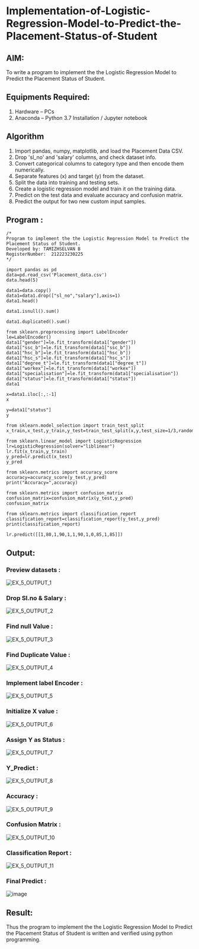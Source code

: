 # Implementation-of-Logistic-Regression-Model-to-Predict-the-Placement-Status-of-Student

## AIM:
To write a program to implement the the Logistic Regression Model to Predict the Placement Status of Student.

## Equipments Required:
1. Hardware – PCs
2. Anaconda – Python 3.7 Installation / Jupyter notebook

## Algorithm

1. Import pandas, numpy, matplotlib, and load the Placement Data CSV.
2. Drop 'sl_no' and 'salary' columns, and check dataset info.
3. Convert categorical columns to category type and then encode them numerically.
4. Separate features (x) and target (y) from the dataset.
5. Split the data into training and testing sets.
6. Create a logistic regression model and train it on the training data.
7. Predict on the test data and evaluate accuracy and confusion matrix.
8. Predict the output for two new custom input samples.


## Program :
```
/*
Program to implement the the Logistic Regression Model to Predict the Placement Status of Student.
Developed by: TAMIZHSELVAN B
RegisterNumber:  212223230225
*/
```
```
import pandas as pd
data=pd.read_csv('Placement_data.csv')
data.head(5)

data1=data.copy()
data1=data1.drop(["sl_no","salary"],axis=1)
data1.head()

data1.isnull().sum()

data1.duplicated().sum()

from sklearn.preprocessing import LabelEncoder
le=LabelEncoder()
data1["gender"]=le.fit_transform(data1["gender"])
data1["ssc_b"]=le.fit_transform(data1["ssc_b"])
data1["hsc_b"]=le.fit_transform(data1["hsc_b"])
data1["hsc_s"]=le.fit_transform(data1["hsc_s"])
data1["degree_t"]=le.fit_transform(data1["degree_t"])
data1["workex"]=le.fit_transform(data1["workex"])
data1["specialisation"]=le.fit_transform(data1["specialisation"])
data1["status"]=le.fit_transform(data1["status"])
data1

x=data1.iloc[:,:-1]
x

y=data1["status"]
y

from sklearn.model_selection import train_test_split
x_train,x_test,y_train,y_test=train_test_split(x,y,test_size=1/3,random_state=0)

from sklearn.linear_model import LogisticRegression
lr=LogisticRegression(solver="liblinear")
lr.fit(x_train,y_train)
y_pred=lr.predict(x_test)
y_pred

from sklearn.metrics import accuracy_score
accuracy=accuracy_score(y_test,y_pred)
print("Accuracy=",accuracy)

from sklearn.metrics import confusion_matrix
confusion_matrix=confusion_matrix(y_test,y_pred)
confusion_matrix

from sklearn.metrics import classification_report
classification_report=classification_report(y_test,y_pred)
print(classification_report)

lr.predict([[1,80,1,90,1,1,90,1,0,85,1,85]])
```

## Output:

### Preview datasets :

![EX_5_OUTPUT_1](https://github.com/user-attachments/assets/54d9f9a5-9d11-49c5-a01a-189ac07b78e5)


### Drop Sl.no & Salary :

![EX_5_OUTPUT_2](https://github.com/user-attachments/assets/f598fc13-a904-4d77-81eb-25552ef78823)


### Find null Value :

![EX_5_OUTPUT_3](https://github.com/user-attachments/assets/71f3164b-f833-4232-b1af-a905a91eab17)


### Find Duplicate Value :
![EX_5_OUTPUT_4](https://github.com/user-attachments/assets/bfb2d297-205d-4c07-860d-602a336fef8b)

### Implement label Encoder :

![EX_5_OUTPUT_5](https://github.com/user-attachments/assets/4d44591f-d7f1-495e-b8bf-66d236cc749c)

### Initialize X value :

![EX_5_OUTPUT_6](https://github.com/user-attachments/assets/9ee120f6-ac1f-4cae-965c-8d419eea5198)

### Assign Y as Status :

![EX_5_OUTPUT_7](https://github.com/user-attachments/assets/03aafaff-ea53-4d99-8103-4f101ec4ac87)


### Y_Predict :
![EX_5_OUTPUT_8](https://github.com/user-attachments/assets/696ee833-e3aa-4d8f-bd69-591b0e988bec)


### Accuracy :
![EX_5_OUTPUT_9](https://github.com/user-attachments/assets/ea410d17-6d07-4a3d-bebc-af86c81b5623)


### Confusion Matrix :
![EX_5_OUTPUT_10](https://github.com/user-attachments/assets/9327aad4-bf0d-42e8-90e9-a347a8ec77a8)


### Classification Report :

![EX_5_OUTPUT_11](https://github.com/user-attachments/assets/108a6acb-4eda-45aa-b02a-7f1c0029ccb0)

### Final Predict :

![image](https://github.com/user-attachments/assets/e83f0c83-9dca-48eb-afea-0071d17dbed8)

## Result:
Thus the program to implement the the Logistic Regression Model to Predict the Placement Status of Student is written and verified using python programming.
